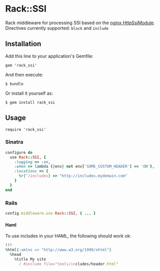 # Rack::SSI

Rack middleware for processing SSI based on the [nginx HttpSsiModule](http://wiki.nginx.org/HttpSsiModule).
Directives currently supported: `block` and `include`

## Installation

Add this line to your application's Gemfile:

    gem 'rack_ssi'

And then execute:

    $ bundle

Or install it yourself as:

    $ gem install rack_ssi

## Usage

    require 'rack_ssi'
    
### Sinatra
```ruby
configure do
  use Rack::SSI, {
    :logging => :on,
    :when => lambda {|env| not env['SOME_CUSTOM_HEADER'] == 'ON'},
    :locations => {
      %r{^/includes} => "http://includes.mydomain.com"
    }
  }
end
```    
### Rails
```ruby
config.middleware.use Rack::SSI, { ... }    
```

#### Haml

To use includes in your HAML, the following should work ok:

```ruby
!!!
%html{:xmlns => "http://www.w3.org/1999/xhtml"}
  %head
    %title My site
      / #include file="tools/includes/header.html"
```
